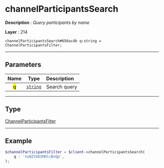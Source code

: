 # channelParticipantsSearch

**Description** : *Query participants by name*

**Layer** : 214

```tl
channelParticipantsSearch#656ac4b q:string = ChannelParticipantsFilter;
```

---

## Parameters

| Name | Type | Description |
| :---: | :---: | :--- |
| <mark>q</mark> | [`string`](type/string) | Search query |

---

## Type

[ChannelParticipantsFilter](type/ChannelParticipantsFilter)

---

## Example

```php
$channelParticipantsFilter = $client->channelParticipantsSearch(
	q : 'toNZYAOIMHlcBnQp',
);
```